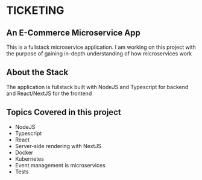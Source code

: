 # TICKETING

## An E-Commerce Microservice App

This is a fullstack microservice application.
I am working on this project with the purpose of gaining in-depth understanding of how microservices work

## About the Stack

The application is fullstack built with NodeJS and Typescript for backend and React/NextJS for the frontend

## Topics Covered in this project

- NodeJS
- Typescript
- React
- Server-side rendering with NextJS
- Docker
- Kubernetes
- Event management is microservices
- Tests
